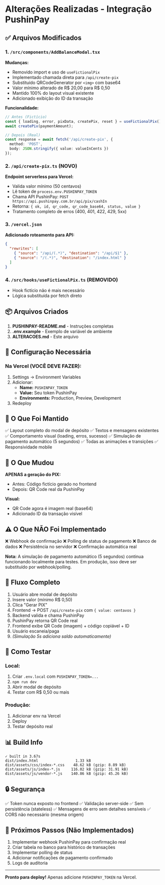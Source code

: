 # Alterações Realizadas - Integração PushinPay

## ✅ Arquivos Modificados

### 1. `/src/components/AddBalanceModal.tsx`
**Mudanças:**
- Removido import e uso de `useFictionalPix`
- Implementado chamada direta para `/api/create-pix`
- Substituído QRCodeGenerator por `<img>` com base64
- Valor mínimo alterado de R$ 20,00 para R$ 0,50
- Mantido 100% do layout visual existente
- Adicionado exibição do ID da transação

**Funcionalidade:**
```typescript
// Antes (Fictício)
const { loading, error, pixData, createPix, reset } = useFictionalPix();
await createPix(paymentAmount);

// Depois (Real)
const response = await fetch('/api/create-pix', {
  method: 'POST',
  body: JSON.stringify({ value: valueInCents })
});
```

### 2. `/api/create-pix.ts` (NOVO)
**Endpoint serverless para Vercel:**
- Valida valor mínimo (50 centavos)
- Lê token de `process.env.PUSHINPAY_TOKEN`
- Chama API PushinPay: `POST https://api.pushinpay.com.br/api/pix/cashIn`
- Retorna: `{ ok, id, qr_code, qr_code_base64, status, value }`
- Tratamento completo de erros (400, 401, 422, 429, 5xx)

### 3. `/vercel.json`
**Adicionado roteamento para API:**
```json
{
  "rewrites": [
    { "source": "/api/(.*)", "destination": "/api/$1" },
    { "source": "/(.*)", "destination": "/index.html" }
  ]
}
```

### 4. `/src/hooks/useFictionalPix.ts` (REMOVIDO)
- Hook fictício não é mais necessário
- Lógica substituída por fetch direto

## 📦 Arquivos Criados

1. **PUSHINPAY-README.md** - Instruções completas
2. **.env.example** - Exemplo de variável de ambiente
3. **ALTERACOES.md** - Este arquivo

## 🔧 Configuração Necessária

### Na Vercel (VOCÊ DEVE FAZER):

1. Settings → Environment Variables
2. Adicionar:
   - **Name:** `PUSHINPAY_TOKEN`
   - **Value:** Seu token PushinPay
   - **Environments:** Production, Preview, Development
3. Redeploy

## 🎯 O Que Foi Mantido

✅ Layout completo do modal de depósito
✅ Textos e mensagens existentes
✅ Comportamento visual (loading, erros, sucesso)
✅ Simulação de pagamento automático (5 segundos)
✅ Todas as animações e transições
✅ Responsividade mobile

## 🚀 O Que Mudou

**APENAS a geração do PIX:**
- Antes: Código fictício gerado no frontend
- Depois: QR Code real da PushinPay

**Visual:**
- QR Code agora é imagem real (base64)
- Adicionado ID da transação visível

## ⚠️ O Que NÃO Foi Implementado

❌ Webhook de confirmação
❌ Polling de status de pagamento
❌ Banco de dados
❌ Persistência no servidor
❌ Confirmação automática real

**Nota:** A simulação de pagamento automático (5 segundos) continua funcionando localmente para testes. Em produção, isso deve ser substituído por webhook/polling.

## 📝 Fluxo Completo

1. Usuário abre modal de depósito
2. Insere valor (mínimo R$ 0,50)
3. Clica "Gerar PIX"
4. Frontend → POST `/api/create-pix` com `{ value: centavos }`
5. Backend valida e chama PushinPay
6. PushinPay retorna QR Code real
7. Frontend exibe QR Code (imagem) + código copiável + ID
8. Usuário escaneia/paga
9. *(Simulação 5s adiciona saldo automaticamente)*

## 🧪 Como Testar

### Local:
1. Criar `.env.local` com `PUSHINPAY_TOKEN=...`
2. `npm run dev`
3. Abrir modal de depósito
4. Testar com R$ 0,50 ou mais

### Produção:
1. Adicionar env na Vercel
2. Deploy
3. Testar depósito real

## 📊 Build Info

```
✓ built in 3.67s
dist/index.html                 1.33 kB
dist/assets/css/index-*.css    48.62 kB (gzip: 8.89 kB)
dist/assets/js/index-*.js     116.02 kB (gzip: 31.91 kB)
dist/assets/js/vendor-*.js    140.86 kB (gzip: 45.26 kB)
```

## 🔒 Segurança

✅ Token nunca exposto no frontend
✅ Validação server-side
✅ Sem persistência (stateless)
✅ Mensagens de erro sem detalhes sensíveis
✅ CORS não necessário (mesma origem)

## 📌 Próximos Passos (Não Implementados)

1. Implementar webhook PushinPay para confirmação real
2. Criar tabela no banco para histórico de transações
3. Implementar polling de status
4. Adicionar notificações de pagamento confirmado
5. Logs de auditoria

---

**Pronto para deploy!** Apenas adicione `PUSHINPAY_TOKEN` na Vercel.
